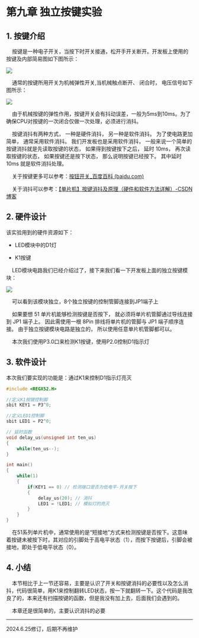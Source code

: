 # 第九章 独立按键实验

## 1. 按键介绍

    按键是一种电子开关，当按下时开关接通，松开手开关断开。开发板上使用的按键及内部简易图如下图所示：

![](https://img.picgo.net/2024/06/01/-2024-06-01-1339227d23dc5d396c35de.png)

    通常的按键所用开关为机械弹性开关,当机械触点断开、 闭合时， 电压信号如下图所示：

![](https://ts1.cn.mm.bing.net/th/id/R-C.acdd3224c55703fcfb9bd61a2e00cd2c?rik=hKu1Ly23X4hAqQ&riu=http%3a%2f%2fwww.stepfpga.com%2fdoc%2f_media%2f%e6%8a%96%e5%8a%a8%e5%8e%9f%e7%90%86.png&ehk=7TajdgKxdl7Q3PizAoy9fkJEb2wyniCKr4fzrMdAiDY%3d&risl=&pid=ImgRaw&r=0&sres=1&sresct=1)

    由于机械按键的弹性作用，按键开关会有抖动误差，一般为5ms到10ms。为了确保CPU对按键的一次闭合仅做一次处理，必须进行消抖。

    按键消抖有两种方式， 一种是硬件消抖， 另一种是软件消抖。 为了使电路更加简单， 通常采用软件消抖。 我们开发板也是采用软件消抖， 一般来说一个简单的按键消抖就是先读取按键的状态， 如果得到按键按下之后， 延时 10ms， 再次读取按键的状态， 如果按键还是按下状态， 那么说明按键已经按下。 其中延时10ms 就是软件消抖处理。

    关于按键更多可以参考：[按钮开关_百度百科 (baidu.com)](https://baike.baidu.com/item/%E6%8C%89%E9%92%AE%E5%BC%80%E5%85%B3/8063907)

    关于消抖可以参考：[【单片机】按键消抖及原理（硬件和软件方法详解）-CSDN博客](https://blog.csdn.net/yechongbinbin/article/details/114821661)

## 2. 硬件设计

该实验用到的硬件资源如下：

- LED模块中的D1灯

- K1按键

    LED模块电路我们已经介绍过了，接下来我们看一下开发板上面的独立按键模块：

![](https://img.picgo.net/2024/06/01/-2024-06-01-135806c0dcaaad133c1e53.png)

    可以看到该模块独立，8个独立按键的控制管脚连接到JP1端子上

    如果要想 51 单片机能够检测按键是否按下， 就必须将单片机管脚通过导线连接到 JP1 端子上。 因此需使用一根 8Pin 排线将单片机的管脚与 JP1 端子顺序连接。 由于独立按键模块电路是独立的， 所以使用任意单片机管脚都可以。

    本次我们使用P3.0口来检测K1按键，使用P2.0控制D1指示灯

## 3. 软件设计

本次我们要实现的功能是：通过K1来控制D1指示灯亮灭

```c
#include <REGX52.H>

//定义K1按键控制脚
sbit KEY1 = P3^0;

//定义LED1控制脚
sbit LED1 = P2^0;

// 延时函数
void delay_us(unsigned int ten_us)
{
    while(ten_us--);    
}

int main()
{
    while(1)
    {
        if(KEY1 == 0) // 检测端口是否为低电平-开关按下
        {
            delay_us(20); // 消抖
            LED1 = !LED1; // 模拟灯的亮灭
        }
    }
}
```

    在51系列单片机中，通常使用的是“短接地”方式来检测按键是否按下。这意味着按键未被按下时，其对应的引脚处于高电平状态（1），而按下按键后，引脚会被接地，即处于低电平状态（0）。

## 4. 小结

    本节相比于上一节还容易，主要是认识了开关和按键消抖的必要性以及怎么消抖，代码很简单，用K1来控制翻转LED状态，按一下就翻转一下。这个代码是我改良了的，本来还有扫描按键的函数，但是我没有加上去，后面我们会遇到的。

    本章还是很简单的，主要认识消抖的必要

---

2024.6.25修订，后期不再维护
